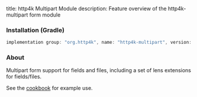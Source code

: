 title: http4k Multipart Module
description: Feature overview of the http4k-multipart form module

### Installation (Gradle)

```groovy
implementation group: "org.http4k", name: "http4k-multipart", version: "3.278.0"
```

### About

Multipart form support for fields and files, including a set of lens extensions for fields/files.

See the [cookbook](/cookbook/multipart_forms/) for example use.
